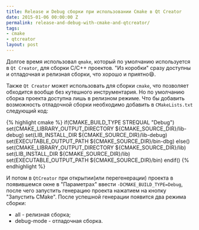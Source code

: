 ```yaml
---
title: Release и Debug сборки при использовании Сmake в Qt Creator
date: 2015-01-06 00:00:00 Z
permalink: release-and-debug-with-cmake-and-qtcreator/
tags:
- cmake
- qtcreator
layout: post
---
```


Долгое время использовал `qmake`, который по умолчанию используется в `Qt Creator`, для сборки С/С++ проектов. "Из коробки" сразу доступны и отладочная и релизная сборки, что хорошо и приятно:smile:.

Также `Qt Creator` может использовать для сборки `сmake`, что позволяет обходится вообще без кутешного инструментария. Но по умолчанию сборка проекта доступна лишь в релизном режиме. Что бы добавить возможность отладочной сборки необходимо добавить в `CMakeLists.txt` следующий код:

{% highlight cmake %}
if(CMAKE_BUILD_TYPE STREQUAL "Debug")
set(CMAKE_LIBRARY_OUTPUT_DIRECTORY ${CMAKE_SOURCE_DIR}/lib-debug)
set(LIB_INSTALL_DIR ${CMAKE_SOURCE_DIR}/lib-debug)
set(EXECUTABLE_OUTPUT_PATH ${CMAKE_SOURCE_DIR}/bin-dbg)
else()
set(CMAKE_LIBRARY_OUTPUT_DIRECTORY ${CMAKE_SOURCE_DIR}/lib)
set(LIB_INSTALL_DIR ${CMAKE_SOURCE_DIR}/lib)
set(EXECUTABLE_OUTPUT_PATH ${CMAKE_SOURCE_DIR}/bin)
endif()
{% endhighlight %}

И потом в `QtCreator` при открытии(или перегенерации) проекта в появившемся окне в "Параметрах" ввести `-DCMAKE_BUILD_TYPE=Debug`, после чего запустить генерацию проекта нажатием на кнопку "Запустить СMake".
После успешной генерации появится два режима сборки:

- all - релизная сборка;
- debug-mode - отладочная сборка.
